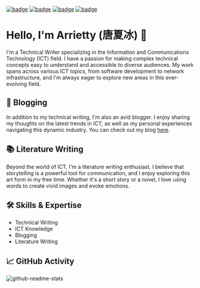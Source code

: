 [![badge](https://img.shields.io/badge/我的个人博客-MyBlog-34ABE0?&style=flat-square)](xx)
[![badge](https://img.shields.io/badge/博客整站导航-Nav-yellow?&style=flat-square)](xx)
[![badge](https://img.shields.io/badge/书摘区-Digest-green?&style=flat-square)](xx)
[![badge](https://img.shields.io/badge/翻译集-Works-a5b0ed?&style=flat-square)](xx)


# Hello, I'm Arrietty (唐夏冰) 👋

I'm a Technical Writer specializing in the Information and Communications Technology (ICT) field. I have a passion for making complex technical concepts easy to understand and accessible to diverse audiences. My work spans across various ICT topics, from software development to network infrastructure, and I'm always eager to explore new areas in this ever-evolving field.

## 📝 Blogging

In addition to my technical writing, I'm also an avid blogger. I enjoy sharing my thoughts on the latest trends in ICT, as well as my personal experiences navigating this dynamic industry. You can check out my blog [here](link-to-your-blog).

## 📚 Literature Writing

Beyond the world of ICT, I'm a literature writing enthusiast. I believe that storytelling is a powerful tool for communication, and I enjoy exploring this art form in my free time. Whether it's a short story or a novel, I love using words to create vivid images and evoke emotions.

## 🛠 Skills & Expertise

- Technical Writing
- ICT Knowledge
- Blogging
- Literature Writing

## 📈 GitHub Activity

<!--
<img align="right" src="https://github-readme-stats.vercel.app/api?username=linyuxuanlin&count_private=true&hide=issues,contribs&show_icons=true&hide_rank=true" />
-->

![github-readme-stats](https://github-readme-stats.vercel.app/api?username=Xiabing&count_private=true&hide=issues,contribs&show_icons=true&hide_rank=true)

<!--

## 📫 How to reach me

Feel free to reach out to me if you have any questions, or if you just want to chat about ICT, technical writing, or literature. You can find me on [LinkedIn](link-to-your-LinkedIn-profile) or send me an email at txiabing@outlook.com.

Thanks for stopping by!


**** A ✨ _special_ ✨ repository because its `README.md` (this file) appears on your GitHub profile.

Here are some ideas to get you started:


- 🌱 Current work at 

- 🔭 I’m currently working on ...
- 🌱 I’m currently learning ...
- 👯 I’m looking to collaborate on ...
- 🤔 I’m looking for help with ...
- 💬 Ask me about ...
- 📫 How to reach me: ...
- 😄 Pronouns: ...
- ⚡ Fun fact: ...
-->

